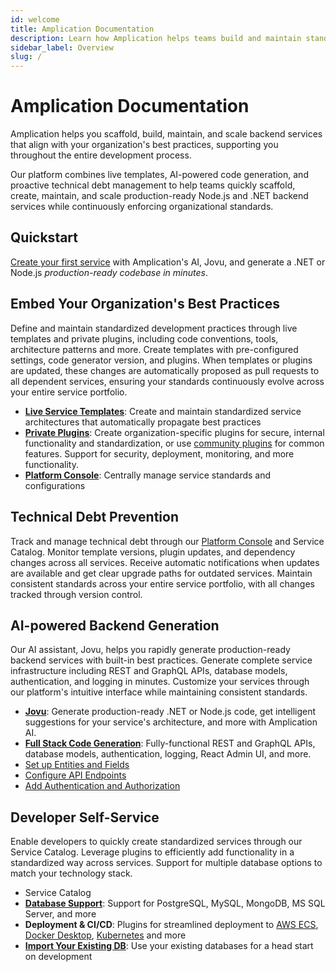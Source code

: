 ```yaml
---
id: welcome
title: Amplication Documentation 
description: Learn how Amplication helps teams build and maintain standardized backend services while enforcing best practices and preventing technical debt.
sidebar_label: Overview
slug: /
---
```


# Amplication Documentation

Amplication helps you scaffold, build, maintain, and scale backend services that align with your organization's best practices, supporting you throughout the entire development process.

Our platform combines live templates, AI-powered code generation, and proactive technical debt management to help teams quickly scaffold, create, maintain, and scale production-ready Node.js and .NET backend services while continuously enforcing organizational standards.

## Quickstart

[Create your first service](/first-service/) with Amplication's AI, Jovu, and generate a .NET or Node.js _production-ready codebase in minutes_.

## Embed Your Organization's Best Practices

Define and maintain standardized development practices through live templates and private plugins, including code conventions, tools, architecture patterns and more.
Create templates with pre-configured settings, code generator version, and plugins. When templates or plugins are updated, these changes are automatically proposed as pull requests to all dependent services, ensuring your standards continuously evolve across your entire service portfolio.

- [**Live Service Templates**](/live-service-templates): Create and maintain standardized service architectures that automatically propagate best practices
- **[Private Plugins](/private-plugins)**: Create organization-specific plugins for secure, internal functionality and standardization, or use [community plugins](/getting-started/plugins/) for common features. Support for security, deployment, monitoring, and more functionality.
- [**Platform Console**](/platform-console): Centrally manage service standards and configurations

## Technical Debt Prevention

Track and manage technical debt through our [Platform Console](/platform-console) and Service Catalog.
Monitor template versions, plugin updates, and dependency changes across all services.
Receive automatic notifications when updates are available and get clear upgrade paths for outdated services.
Maintain consistent standards across your entire service portfolio, with all changes tracked through version control.

## AI-powered Backend Generation

Our AI assistant, Jovu, helps you rapidly generate production-ready backend services with built-in best practices. Generate complete service infrastructure including REST and GraphQL APIs, database models, authentication, and logging in minutes. Customize your services through our platform's intuitive interface while maintaining consistent standards.

- **[Jovu](/amplication-ai/)**: Generate production-ready .NET or Node.js code, get intelligent suggestions for your service's architecture, and more with Amplication AI.
- **[Full Stack Code Generation](/getting-started/)**: Fully-functional REST and GraphQL APIs, database models, authentication, logging, React Admin UI, and more.
- [Set up Entities and Fields](/set-up-entities)
- [Configure API Endpoints](/custom-types-and-actions)
- [Add Authentication and Authorization](/configure-roles-and-permissions)

## Developer Self-Service

Enable developers to quickly create standardized services through our Service Catalog.
Leverage plugins to efficiently add functionality in a standardized way across services.
Support for multiple database options to match your technology stack.

- Service Catalog
- **[Database Support](/getting-started/#databases)**: Support for PostgreSQL, MySQL, MongoDB, MS SQL Server, and more
- **Deployment & CI/CD**: Plugins for streamlined deployment to [AWS ECS](/deploy/aws/ecs), [Docker Desktop](/deploy/docker-desktop/), [Kubernetes](/deploy/kubernetes) and more
- **[Import Your Existing DB](/how-to/import-prisma-schema/)**: Use your existing databases for a head start on development
